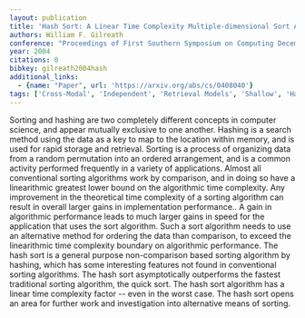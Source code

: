 ```yaml
---
layout: publication
title: 'Hash Sort: A Linear Time Complexity Multiple-dimensional Sort Algorithm'
authors: William F. Gilreath
conference: "Proceedings of First Southern Symposium on Computing December 1998"
year: 2004
citations: 0
bibkey: gilreath2004hash
additional_links:
  - {name: "Paper", url: 'https://arxiv.org/abs/cs/0408040'}
tags: ['Cross-Modal', 'Independent', 'Retrieval Models', 'Shallow', 'Hashing', 'Applications']
---
```

Sorting and hashing are two completely different concepts in computer
science, and appear mutually exclusive to one another. Hashing is a search
method using the data as a key to map to the location within memory, and is
used for rapid storage and retrieval. Sorting is a process of organizing data
from a random permutation into an ordered arrangement, and is a common activity
performed frequently in a variety of applications.
  Almost all conventional sorting algorithms work by comparison, and in doing
so have a linearithmic greatest lower bound on the algorithmic time complexity.
Any improvement in the theoretical time complexity of a sorting algorithm can
result in overall larger gains in implementation performance.. A gain in
algorithmic performance leads to much larger gains in speed for the application
that uses the sort algorithm. Such a sort algorithm needs to use an alternative
method for ordering the data than comparison, to exceed the linearithmic time
complexity boundary on algorithmic performance.
  The hash sort is a general purpose non-comparison based sorting algorithm by
hashing, which has some interesting features not found in conventional sorting
algorithms. The hash sort asymptotically outperforms the fastest traditional
sorting algorithm, the quick sort. The hash sort algorithm has a linear time
complexity factor -- even in the worst case. The hash sort opens an area for
further work and investigation into alternative means of sorting.

